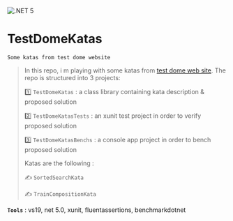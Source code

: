![.NET 5](https://github.com/aimenux/TestDomeKatas/workflows/.NET%205/badge.svg)

# TestDomeKatas
```
Some katas from test dome website
```

> In this repo, i m playing with some katas from [test dome web site](https://www.testdome.com/). The repo is structured into 3 projects:
>
> :one: `TestDomeKatas` : a class library containing kata description & proposed solution
>
> :two: `TestDomeKatasTests` : an xunit test project in order to verify proposed solution
>
> :three: `TestDomeKatasBenchs` : a console app project in order to bench proposed solution
>
> Katas are the following :
>
> :writing_hand: `SortedSearchKata`
>
> :writing_hand: `TrainCompositionKata`
>

**`Tools`** : vs19, net 5.0, xunit, fluentassertions, benchmarkdotnet